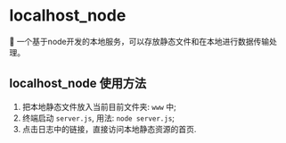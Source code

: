 # localhost_node
🧠 一个基于node开发的本地服务，可以存放静态文件和在本地进行数据传输处理。

## localhost_node 使用方法

1. 把本地静态文件放入当前目前文件夹: `www` 中;
2. 终端启动 `server.js`, 用法: `node server.js`;
3. 点击日志中的链接，直接访问本地静态资源的首页.

